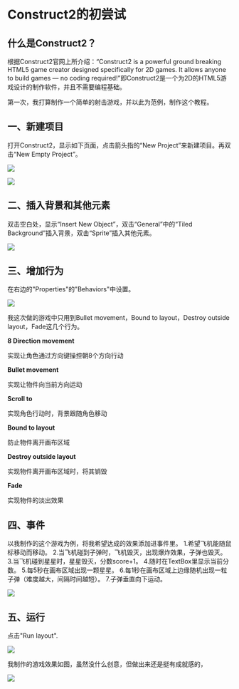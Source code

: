 
# Construct2的初尝试

## 什么是Construct2？

根据Construct2官网上所介绍：“Construct2 is a powerful ground breaking HTML5 game creator designed specifically for 2D games. It allows anyone to build games — no coding required!”即Construct2是一个为2D的HTML5游戏设计的制作软件，并且不需要编程基础。

第一次，我打算制作一个简单的射击游戏，并以此为范例，制作这个教程。

## 一、新建项目

打开Construct2，显示如下页面，点击箭头指的“New Project”来新建项目。再双击“New Empty Project”。

![](https://github.com/loudax/Picture/blob/master/%E5%BE%AE%E4%BF%A1%E6%88%AA%E5%9B%BE_20181004162114.png?raw=true)

![](https://github.com/loudax/Picture/blob/master/%E5%BE%AE%E4%BF%A1%E6%88%AA%E5%9B%BE_20181005081155.png?raw=true)

## 二、插入背景和其他元素

双击空白处，显示“Insert New Object”，双击“General”中的“Tiled Background”插入背景，双击“Sprite”插入其他元素。

![](https://github.com/loudax/Picture/blob/master/%E5%BE%AE%E4%BF%A1%E6%88%AA%E5%9B%BE_20181005083442.png?raw=true)

## 三、增加行为

在右边的"Properties"的"Behaviors"中设置。

![](https://github.com/loudax/Picture/blob/master/%E5%BE%AE%E4%BF%A1%E6%88%AA%E5%9B%BE_20181007001048.png?raw=true)

我这次做的游戏中只用到Bullet movement，Bound to layout，Destroy outside layout，Fade这几个行为。

**8 Direction movement**

实现让角色通过方向键操控朝8个方向行动

**Bullet movement**

实现让物件向当前方向运动

**Scroll to**

实现角色行动时，背景跟随角色移动

**Bound to layout**

防止物件离开画布区域

**Destroy outside layout**

实现物件离开画布区域时，将其销毁

**Fade**

实现物件的淡出效果

## 四、事件

以我制作的这个游戏为例，将我希望达成的效果添加进事件里。
1.希望飞机能随鼠标移动而移动。
2.当飞机碰到子弹时，飞机毁灭，出现爆炸效果，子弹也毁灭。
3.当飞机碰到星星时，星星毁灭，分数score+1。
4.随时在TextBox里显示当前分数。
5.每5秒在画布区域出现一颗星星。
6.每1秒在画布区域上边缘随机出现一粒子弹（难度越大，间隔时间越短）。
7.子弹垂直向下运动。

![](https://github.com/loudax/Picture/blob/master/%E5%BE%AE%E4%BF%A1%E6%88%AA%E5%9B%BE_20181007003255.png?raw=true)

## 五、运行

点击"Run layout".

![](https://github.com/loudax/Picture/blob/master/%E5%BE%AE%E4%BF%A1%E6%88%AA%E5%9B%BE_20181007004526.png?raw=true)

我制作的游戏效果如图，虽然没什么创意，但做出来还是挺有成就感的，

![](https://github.com/loudax/Picture/blob/master/%E9%A3%9E%E6%9C%BA.gif?raw=true)





